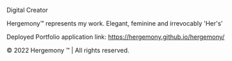 Digital Creator

Hergemony™️ represents my work. 
Elegant, feminine and irrevocably 'Her's'

Deployed Portfolio application link:
https://hergemony.github.io/hergemony/


©️ 2022 Hergemony ™️  | All rights reserved.
